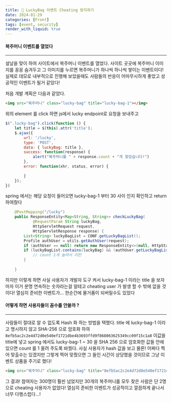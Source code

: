```yaml
---
title: 💎 LuckyBag 이벤트 Cheating 방지하기
date: 2024-01-29
categories: [Front]
tags: [event, security]
render_with_liquid: true
---
```

#### 복주머니 이벤트를 열었다
---
설날을 맞이 하여 사이트에서 복주머니 이벤트를 열었다. 사이트 곳곳에 복주머니 이미지를 꽁꽁 숨겨두고 그 이미지를 누르면 복주머니가 하나씩 하나씩 쌓이는 이벤트이다! 실제로 데모로 내부적으로 진행해 보았을때도 사람들의 반응이 어마무시하게 좋았고 성공적인 이벤트가 될거 같았다!

처음 개발 계획은 다음과 같았다.

```html
<img src="복주머니" class="lucky-bag" title="lucky-bag-1"></img>
```

위의 element 를 click 하면
js에서 lucky endpoint로 요청을 보내주고 

```js
$(".lucky-bag").click(function () {
	let title = $(this).attr('title');
	$.ajax({
		url: '/lucky',
		type: 'POST',
		data: { luckyBag: title },
		success: function(response) {
			alert("복주머니를 " + response.count + "개 찾았습니다!")
		},
		error: function(xhr, status, error) {
			
		}
	});
})
```

spring 에서는 해당 요청이 들어오면 lucky-bag-1 부터 30 사이 인지 확인하고 return 하여줬다

```java
	@PostMapping("/lucky")
    public ResponseEntity<Map<String, String>> checkLuckyBag(
            @RequestParam String luckyBag,
            HttpServletRequest request,
            HttpServletResponse response) {
        List<String> luckyBagList = CONF.getLuckyBagList();
        Profile authUser = utils.getAuthUser(request);
        if (authUser == null) return new ResponseEntity<>(null, HttpStatus.FORBIDDEN);
        if (luckyBagList.contains(luckyBag) && !authUser.getLuckyBagList().contains(luckyBag)) {
	        // count 1개 늘려서 리턴
        }
        
    }
```

하지만 이렇게 하면 사실 사용자가 개발자 도구 켜서 lucky-bag-1 이라는 title 을 보자마자 이거 분명 연속하는 숫자라는걸 알테고 cheating user 가 발생 할 수 밖에 없을 것이다! 열심히 준비한 이벤트가... 한순간에 물거품이 되버릴수도 있었다

#### 어떻게 하면 사용자들이 꼼수를 안쓸까 ?
---
사람들이 절대로 알 수 없도록 Hash 화 하는 방법을 택했다. 
title 에 lucky-bag-1 이라고 명시하지 않고 SHA-256 으로 암호화 하여 
`8efb5ac2c2e4d72d0e540ef1721dbe4b3693ffd9f868063625349cc09f15c1a8` 이값을 title에 넣고 spring 에서도 lucky-bag-1 ~ 30 을 SHA 256 으로 암호화한 값들 안에 있으면 count 를 1 올려 주도록 바꿨다. 사실 사용자가 hash 값을 보고 물론! 어쩌다 찍어 맞출수는 있겠지만 그렇게 찍어 맞췄으면 그 들인 시간이 상당했을 것이므로 그냥 이벤트 상품을 주기로 했다!

```html
<img src="복주머니" class="lucky-bag" title="8efb5ac2c2e4d72d0e540ef1721dbe4b3693ffd9f868063625349cc09f15c1a8"/>
```

그 결과! 참여자는 300명이 훨씬 넘었지만 30개의 복주머니를 모두 찾은 사람은 단 2명으로 cheating 사용자가 없었다! 열심히 준비한 이벤트가 성공적이고 깔끔하게 끝나서 너무 다행스럽다...!